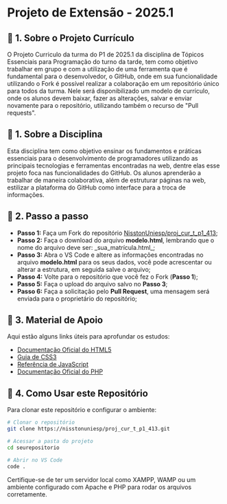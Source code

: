 # Projeto de Extensão - 2025.1

## 🔹 1. Sobre o Projeto Currículo
O Projeto Curriculo da turma do P1 de 2025.1 da disciplina de Tópicos Essenciais para Programação do turno da tarde, tem como objetivo trabalhar em grupo e com a utilização de uma ferramenta que é fundamental para o desenvolvedor, o GitHub, onde em sua funcionalidade utilizando o Fork é possível realizar a colaboração em um repositório único para todos da turma. Nele será disponibilizado um modelo de currículo, onde os alunos devem baixar, fazer as alterações, salvar e enviar novamente para o repositório, utilizando também o recurso de "Pull requests".

## 🔹 1. Sobre a Disciplina
Esta disciplina tem como objetivo ensinar os fundamentos e práticas essenciais para o desenvolvimento de programadores utilizando as principais tecnologias e ferramentas encontradas na web, dentre elas esse projeto foca nas funcionalidades do GitHub. Os alunos aprenderão a trabalhar de maneira colaborativa, além de estruturar páginas na web, estilizar a plataforma do GitHub como interface para a troca de informações.

## 🔹 2. Passo a passo
- **Passo 1:** Faça um Fork do repositório [NisstonUniesp/proj_cur_t_p1_413](https://nisstonuniesp/proj_cur_t_p1_413.git);
- **Passo 2:** Faça o download do arquivo **modelo.html**, lembrando que o nome do arquivo deve ser:  \_sua_matrícula.html\_;
- **Passo 3:** Abra o VS Code e altere as informações encontradas no arquivo **modelo.html** para os seus dados, você pode acrescentar ou alterar a estrutura, em seguida salve o arquivo;
- **Passo 4:** Volte para o repositório que você fez o Fork (**Passo 1**);
- **Passo 5:** Faça o upload do arquivo salvo no **Passo 3**;
- **Passo 6:** Faça a solicitação pelo **Pull Request**, uma mensagem será enviada para o proprietário do repositório;

## 🔹 3. Material de Apoio
Aqui estão alguns links úteis para aprofundar os estudos:
- [Documentação Oficial do HTML5](https://developer.mozilla.org/pt-BR/docs/Web/HTML)
- [Guia de CSS3](https://developer.mozilla.org/pt-BR/docs/Web/CSS)
- [Referência de JavaScript](https://developer.mozilla.org/pt-BR/docs/Web/JavaScript)
- [Documentação Oficial do PHP](https://www.php.net/manual/pt_BR/)

## 🔹 4. Como Usar este Repositório
Para clonar este repositório e configurar o ambiente:
```bash
# Clonar o repositório
git clone https://nisstonuniesp/proj_cur_t_p1_413.git

# Acessar a pasta do projeto
cd seurepositorio

# Abrir no VS Code
code .
```
Certifique-se de ter um servidor local como XAMPP, WAMP ou um ambiente configurado com Apache e PHP para rodar os arquivos corretamente.

